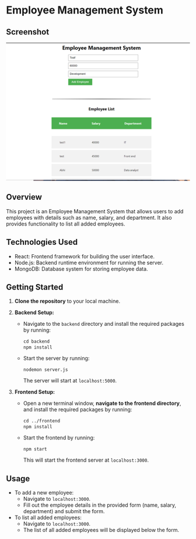 # Employee Management System

## Screenshot
![Front end](Employee.png)


## Overview
This project is an Employee Management System that allows users to add employees with details such as name, salary, and department. It also provides functionality to list all added employees.

## Technologies Used
- React: Frontend framework for building the user interface.
- Node.js: Backend runtime environment for running the server.
- MongoDB: Database system for storing employee data.

## Getting Started
1. **Clone the repository** to your local machine.

2. **Backend Setup:**
   - Navigate to the `backend` directory and install the required packages by running:
     ```
     cd backend
     npm install
     ```
   - Start the server by running:
     ```
     nodemon server.js
     ```
     The server will start at `localhost:5000`.

3. **Frontend Setup:**
   - Open a new terminal window, **navigate to the frontend directory**, and install the required packages by running:
     ```
     cd ../frontend
     npm install
     ```
   - Start the frontend by running:
     ```
     npm start
     ```
     This will start the frontend server at `localhost:3000`.

## Usage
- To add a new employee:
  - Navigate to `localhost:3000`.
  - Fill out the employee details in the provided form (name, salary, department) and submit the form.
- To list all added employees:
  - Navigate to `localhost:3000`.
  - The list of all added employees will be displayed below the form.

